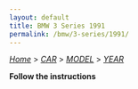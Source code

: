 ```yaml
---
layout: default
title: BMW 3 Series 1991
permalink: /bmw/3-series/1991/
---
```

[*Home*](/) > [*CAR*](/car/) > [*MODEL*](/car/model/) > [*YEAR*](/car/model/year/)

**Follow the instructions**